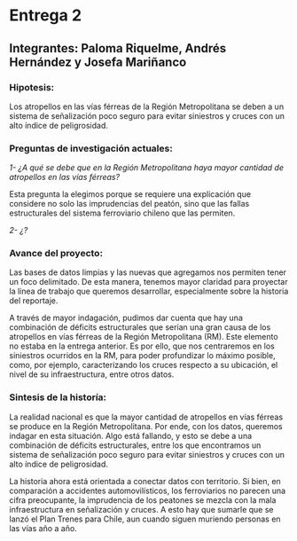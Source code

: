 # Entrega 2

## Integrantes: Paloma Riquelme, Andrés Hernández y Josefa Mariñanco

### **Hipotesis:**

Los atropellos en las vías férreas de la Región Metropolitana se deben a un sistema de señalización poco seguro para evitar siniestros y cruces con un alto índice de peligrosidad. 

### **Preguntas de investigación actuales:**

*1- ¿A qué se debe que en la Región Metropolitana haya mayor cantidad de atropellos en las vías férreas?*

Esta pregunta la elegimos porque se requiere una explicación que considere no solo las imprudencias del peatón, sino que las fallas estructurales del sistema ferroviario chileno que las permiten.  

*2- ¿?*

### **Avance del proyecto:**

Las bases de datos limpias y las nuevas que agregamos nos permiten tener un foco delimitado. De esta manera, tenemos mayor claridad para proyectar la línea de trabajo que queremos desarrollar, especialmente sobre la historia del reportaje.  

A través de mayor indagación, pudimos dar cuenta que hay una combinación de déficits estructurales que serían una gran causa de los atropellos en vías férreas de la Región Metropolitana (RM). Este elemento no estaba en la entrega anterior. Es por ello, que nos centraremos en los siniestros ocurridos en la RM, para poder profundizar lo máximo posible, como, por ejemplo, caracterizando los cruces respecto a su ubicación, el nivel de su infraestructura, entre otros datos. 

### **Sintesis de la historía:**

La realidad nacional es que la mayor cantidad de atropellos en vías férreas se produce en la Región Metropolitana. Por ende, con los datos, queremos indagar en esta situación. Algo está fallando, y esto se debe a una combinación de déficits estructurales, entre los que encontramos un sistema de señalización poco seguro para evitar siniestros y cruces con un alto índice de peligrosidad. 

La historia ahora está orientada a conectar datos con territorio. Si bien, en comparación a accidentes automovilísticos, los ferroviarios no parecen una cifra preocupante, la imprudencia de los peatones se mezcla con la mala infraestructura en señalización y cruces. A esto hay que sumarle que se lanzó el Plan Trenes para Chile, aun cuando siguen muriendo personas en las vías año a año. 
